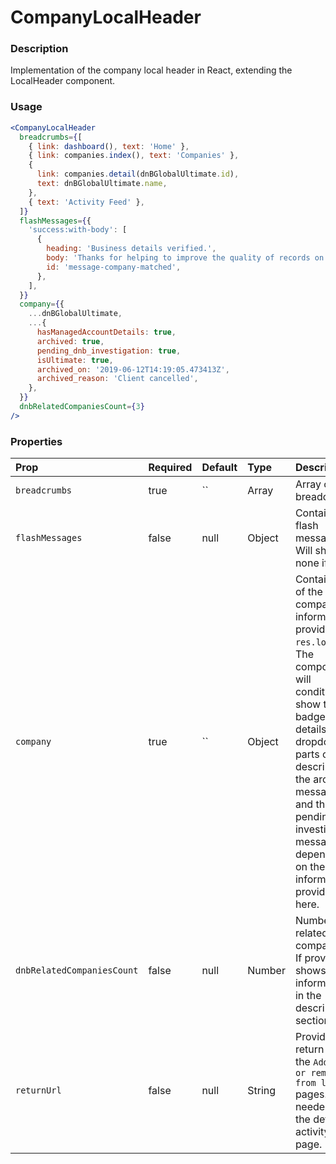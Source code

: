 # CompanyLocalHeader

### Description

Implementation of the company local header in React, extending the LocalHeader component.

### Usage

```jsx
<CompanyLocalHeader
  breadcrumbs={[
    { link: dashboard(), text: 'Home' },
    { link: companies.index(), text: 'Companies' },
    {
      link: companies.detail(dnBGlobalUltimate.id),
      text: dnBGlobalUltimate.name,
    },
    { text: 'Activity Feed' },
  ]}
  flashMessages={{
    'success:with-body': [
      {
        heading: 'Business details verified.',
        body: 'Thanks for helping to improve the quality of records on Data Hub!',
        id: 'message-company-matched',
      },
    ],
  }}
  company={{
    ...dnBGlobalUltimate,
    ...{
      hasManagedAccountDetails: true,
      archived: true,
      pending_dnb_investigation: true,
      isUltimate: true,
      archived_on: '2019-06-12T14:19:05.473413Z',
      archived_reason: 'Client cancelled',
    },
  }}
  dnbRelatedCompaniesCount={3}
/>
```

### Properties

| Prop                       | Required | Default | Type   | Description                                                                                                                                                                                                                                                          |
| :------------------------- | :------- | :------ | :----- | :------------------------------------------------------------------------------------------------------------------------------------------------------------------------------------------------------------------------------------------------------------------- |
| `breadcrumbs`              | true     | ``      | Array  | Array of breadcrumbs                                                                                                                                                                                                                                                 |
| `flashMessages`            | false    | null    | Object | Contains the flash messages. Will show none if null.                                                                                                                                                                                                                 |
| `company`                  | true     | ``      | Object | Contains all of the company information provided by `res.locals`. The component will conditionally show the badge, details dropdown, parts of the description, the archive message and the pending investigation message depending on the information provided here. |
| `dnbRelatedCompaniesCount` | false    | null    | Number | Number of related companies. If provided it shows that information in the description section.                                                                                                                                                                       |
| `returnUrl`                | false    | null    | String | Provides the return url for the `Add to or remove from lists` pages. Not needed on the default activity feed page.                                                                                                                                                   |
